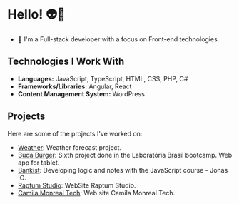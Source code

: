 # Hello! 👽👾

- 🌙 I'm a Full-stack developer with a focus on Front-end technologies.

## Technologies I Work With

- **Languages:** JavaScript, TypeScript, HTML, CSS, PHP, C#
- **Frameworks/Libraries:** Angular, React
- **Content Management System:** WordPress

## Projects

Here are some of the projects I've worked on:

- [Weather](https://github.com/c4m1l4m00n/weather): Weather forecast project.
- [Buda Burger](https://github.com/c4m1l4m00n/burger-queen): Sixth project done in the Laboratória Brasil bootcamp. Web app for tablet.
- [Bankist](https://github.com/c4m1l4m00n/bankist): Developing logic and notes with the JavaScript course - Jonas IO.
- [Raptum Studio](https://raptum.co/): WebSite Raptum Studio.
- [Camila Monreal Tech](https://camilamonreal.tech/): Web site Camila Monreal Tech.
